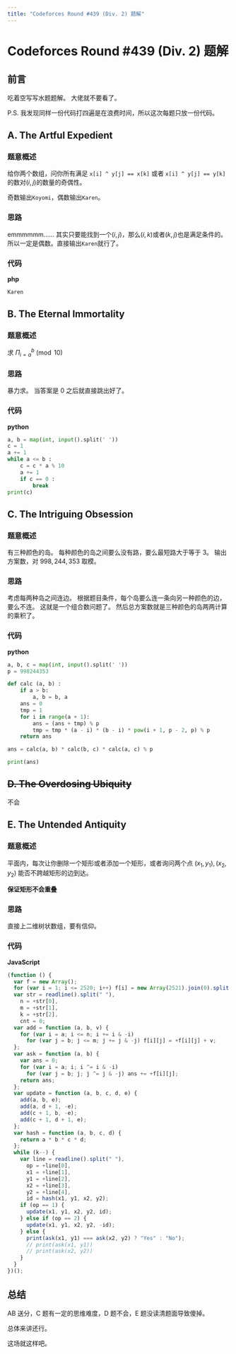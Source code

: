 ```yaml
---
title: "Codeforces Round #439 (Div. 2) 题解"
---
```


# Codeforces Round #439 (Div. 2) 题解

<vue-metadata author="swwind" time="2017-10-11" tags="codeforces,javascript,python"></vue-metedata>

## 前言

吃着空写写水题题解。
大佬就不要看了。

P.S. 我发现同样一份代码打四遍是在浪费时间，所以这次每题只放一份代码。

## A. The Artful Expedient

### 题意概述

给你两个数组，问你所有满足 `x[i] ^ y[j] == x[k]` 或者 `x[i] ^ y[j] == y[k]` 的数对$(i, j)$的数量的奇偶性。

奇数输出`Koyomi`，偶数输出`Karen`。

### 思路

emmmmmm......
其实只要能找到一个$(i, j)$，那么$(i, k)$或者$(k, j)$也是满足条件的。
所以一定是偶数。直接输出`Karen`就行了。

### 代码

**php**

```php
Karen
```

## B. The Eternal Immortality

### 题意概述

求 $\Pi^b_{i=a}\pmod{10}$

### 思路

暴力求。
当答案是 $0$ 之后就直接跳出好了。

### 代码

**python**

```python
a, b = map(int, input().split(' '))
c = 1
a += 1
while a <= b :
	c = c * a % 10
	a += 1
	if c == 0 :
		break
print(c)
```

## C. The Intriguing Obsession

### 题意概述

有三种颜色的岛。
每种颜色的岛之间要么没有路，要么最短路大于等于 $3$。
输出方案数，对 $998,244,353$ 取模。

### 思路

考虑每两种岛之间连边。
根据题目条件，每个岛要么连一条向另一种颜色的边，要么不连。
这就是一个组合数问题了。
然后总方案数就是三种颜色的岛两两计算的乘积了。

### 代码

**python**

```python
a, b, c = map(int, input().split(' '))
p = 998244353

def calc (a, b) :
	if a > b:
		a, b = b, a
	ans = 0
	tmp = 1
	for i in range(a + 1):
		ans = (ans + tmp) % p
		tmp = tmp * (a - i) * (b - i) * pow(i + 1, p - 2, p) % p
	return ans

ans = calc(a, b) * calc(b, c) * calc(a, c) % p

print(ans)
```

## ~~D. The Overdosing Ubiquity~~

不会

## E. The Untended Antiquity

### 题意概述

平面内，每次让你删除一个矩形或者添加一个矩形，或者询问两个点 $(x_1, y_1), (x_2, y_2)$ 能否不跨越矩形的边到达。

**保证矩形不会重叠**

### 思路

直接上二维树状数组，要有信仰。

### 代码

**JavaScript**

```javascript
(function () {
  var f = new Array();
  for (var i = 1; i <= 2520; i++) f[i] = new Array(2521).join(0).split("");
  var str = readline().split(" "),
    n = +str[0],
    m = +str[1],
    k = +str[2],
    cnt = 0;
  var add = function (a, b, v) {
    for (var i = a; i <= n; i += i & -i)
      for (var j = b; j <= m; j += j & -j) f[i][j] = +f[i][j] + v;
  };
  var ask = function (a, b) {
    var ans = 0;
    for (var i = a; i; i ^= i & -i)
      for (var j = b; j; j ^= j & -j) ans += +f[i][j];
    return ans;
  };
  var update = function (a, b, c, d, e) {
    add(a, b, e);
    add(a, d + 1, -e);
    add(c + 1, b, -e);
    add(c + 1, d + 1, e);
  };
  var hash = function (a, b, c, d) {
    return a * b * c * d;
  };
  while (k--) {
    var line = readline().split(" "),
      op = +line[0],
      x1 = +line[1],
      y1 = +line[2],
      x2 = +line[3],
      y2 = +line[4],
      id = hash(x1, y1, x2, y2);
    if (op == 1) {
      update(x1, y1, x2, y2, id);
    } else if (op == 2) {
      update(x1, y1, x2, y2, -id);
    } else {
      print(ask(x1, y1) === ask(x2, y2) ? "Yes" : "No");
      // print(ask(x1, y1))
      // print(ask(x2, y2))
    }
  }
})();
```

## 总结

AB 送分，C 题有一定的思维难度，D 题不会，E 题没读清题面导致傻掉。

总体来讲还行。

这场就这样吧。
